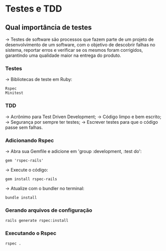 # Testes e TDD

## Qual importância de testes

-> Testes de software são processos que fazem parte de um projeto de desenvolvimento de um software, com o objetivo de descobrir falhas no sistema, reportar erros e verificar se os mesmos foram corrigidos, garantindo uma qualidade maior na entrega do produto.

### Testes

-> Bibliotecas de teste em Ruby:

    Rspec 
    Minitest 

### TDD

-> Acrônimo para Test Driven Development;
-> Código limpo e bem escrito;
-> Segurança por sempre ter testes;
-> Escrever testes para que o código passe sem falhas.

### Adicionando Rspec

-> Abra sua Gemfile e adicione em 'group :development, :test do':

    gem 'rspec-rails'

-> Execute o código:

    gem install rspec-rails

-> Atualize com o bundler no terminal:

    bundle install

### Gerando arquivos de configuração

    rails generate rspec:install

### Executando o Rspec

    rspec .